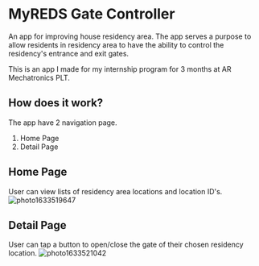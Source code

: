 # MyREDS Gate Controller
An app for improving house residency area. The app serves a purpose to allow residents in residency area to have the ability to control the residency's entrance and exit gates.

This is an app I made for my internship program for 3 months at AR Mechatronics PLT. 

## How does it work?

The app have 2 navigation page.
1. Home Page
2. Detail Page

## Home Page
User can view lists of residency area locations and location ID's.
![photo1633519647](https://user-images.githubusercontent.com/90374083/136209340-31f833fb-d6ff-49aa-a8f9-798467133fa6.jpeg)

## Detail Page
User can tap a button to open/close the gate of their chosen residency location.
![photo1633521042](https://user-images.githubusercontent.com/90374083/136209457-6b612156-6d58-4415-a80e-c9435f3bcb5c.jpeg)

